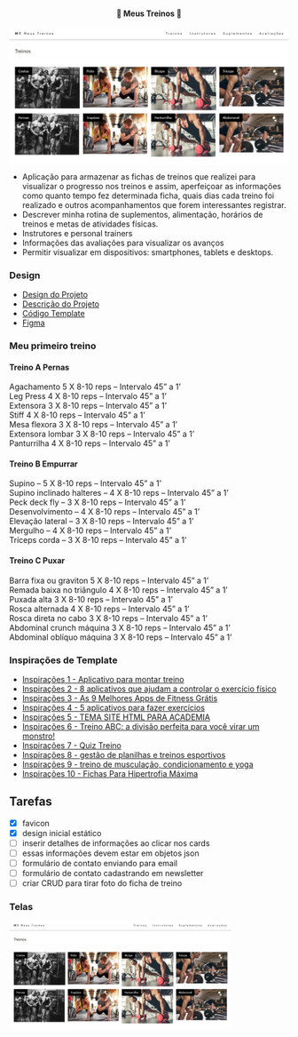 <h4 align="center"> 
	🚧 Meus Treinos 🚀
</h4>

<p align="center" style="display: flex; align-items: flex-start; justify-content: center;">
  <img alt="meus treinos" title="#meus-treinos" src="./.github/tela-1.jpg">
</p>    

- Aplicação para armazenar as fichas de treinos que realizei para visualizar o progresso nos treinos e assim, aperfeiçoar as informações como quanto tempo fez determinada ficha, quais dias cada treino foi realizado e outros acompanhamentos que forem interessantes registrar.
- Descrever minha rotina de suplementos, alimentação, horários de treinos e metas de atividades físicas.
- Instrutores e personal trainers
- Informações das avaliações para visualizar os avanços
- Permitir visualizar em dispositivos: smartphones, tablets e desktops.

### Design

- [Design do Projeto](https://www.w3schools.com/w3css/tryit.asp?filename=tryw3css_templates_architect&stacked=h)
- [Descrição do Projeto](https://www.notion.so/Desafio-02-Upload-de-imagens-4cf1c3b1c1ad4a66961b6e48558cc3b8#498432d3b4634947ba370f5d038e0961)
- [Código Template](https://github.com/rocketseat-education/ignite-template-reactjs-upload-de-imagens)
- [Figma](https://www.figma.com/file/hxxdmeGz2nhYvVOJzuoLJu/Desafio-2-M%C3%B3dulo-4-ReactJS-(Copy)?node-id=0%3A1&t=HK4rJE4veVoQI1wz-0)

### Meu primeiro treino

#### Treino A Pernas

Agachamento 5 X 8-10 reps – Intervalo 45” a 1’ </br>
Leg Press 4 X 8-10 reps – Intervalo 45” a 1’ </br>
Extensora 3 X 8-10 reps – Intervalo 45” a 1’ </br>
Stiff 4 X 8-10 reps – Intervalo 45” a 1’ </br>
Mesa flexora 3 X 8-10 reps – Intervalo 45” a 1’ </br>
Extensora lombar 3 X 8-10 reps – Intervalo 45” a 1’ </br>
Panturrilha 4 X 8-10 reps – Intervalo 45” a 1’

#### Treino B Empurrar

Supino – 5 X 8-10 reps – Intervalo 45” a 1’ </br>
Supino inclinado halteres – 4 X 8-10 reps – Intervalo 45” a 1’ </br>
Peck deck fly – 3 X 8-10 reps – Intervalo 45” a 1’ </br>
Desenvolvimento – 4 X 8-10 reps – Intervalo 45” a 1’ </br>
Elevação lateral – 3 X 8-10 reps – Intervalo 45” a 1’ </br>
Mergulho – 4 X 8-10 reps – Intervalo 45” a 1’ </br>
Tríceps corda – 3 X 8-10 reps – Intervalo 45” a 1’

#### Treino C Puxar

Barra fixa ou graviton 5 X 8-10 reps – Intervalo 45” a 1’ </br>
Remada baixa no triângulo 4 X 8-10 reps – Intervalo 45” a 1’ </br>
Puxada alta 3 X 8-10 reps – Intervalo 45” a 1’ </br>
Rosca alternada 4 X 8-10 reps – Intervalo 45” a 1’ </br>
Rosca direta no cabo 3 X 8-10 reps – Intervalo 45” a 1’ </br>
Abdominal crunch máquina 3 X 8-10 reps – Intervalo 45” a 1’ </br>
Abdominal oblíquo máquina 3 X 8-10 reps – Intervalo 45” a 1’

### Inspirações de Template

- [Inspirações 1 - Aplicativo para montar treino](https://aplicativonexur.com.br/aplicativo-para-montar-treino/)
- [Inspirações 2 - 8 aplicativos que ajudam a controlar o exercício físico](https://www.oswaldocruz.com/site/dicas-de-saude/dicas-de-saude/8-aplicativos-que-ajudam-a-controlar-o-exercicio-fisico)
- [Inspirações 3 - As 9 Melhores Apps de Fitness Grátis](https://www.boomfit.com/pt/blog/melhores-apps-de-fitness-b22.html)
- [Inspirações 4 - 5 aplicativos para fazer exercícios](https://canaltech.com.br/apps/aplicativos-fazer-exercicios/)
- [Inspirações 5 - TEMA SITE HTML PARA ACADEMIA](https://reidostemplates.com.br/produto/template-html-para-academias/)
- [Inspirações 6 - Treino ABC: a divisão perfeita para você virar um monstro!](https://www.feitodeiridium.com.br/treino-abc/)
- [Inspirações 7 - Quiz Treino](https://quiz.betterme.world/pt/first-page-generated?flow=505)
- [Inspirações 8 - gestão de planilhas e treinos esportivos](https://chelso.com.br/site/conheca-os-5-melhores-aplicativos-para-gestao-de-planilhas-e-treinos-esportivos/)
- [Inspirações 9 - treino de musculação, condicionamento e yoga](https://www.almanaquesos.com/os-20-melhores-aplicativos-gratuitos-para-treino-de-musculacao-condicionamento-e-yoga-em-casa/)
- [Inspirações 10 - Fichas Para Hipertrofia Máxima](https://www.basefitness.com.br/treino-abcd/)

## Tarefas

- [x] favicon
- [x] design inicial estático
- [ ] inserir detalhes de informações ao clicar nos cards
- [ ] essas informações devem estar em objetos json
- [ ] formulário de contato enviando para email 
- [ ] formulário de contato cadastrando em newsletter
- [ ] criar CRUD para tirar foto do ficha de treino

### Telas

<p align="left" style="display: flex; align-items: flex-start; justify-content: left;">
  <img alt="meus treinos" title="#meus-treinos"  src="./.github/tela-1.jpg" width="400px"> 
</p>
